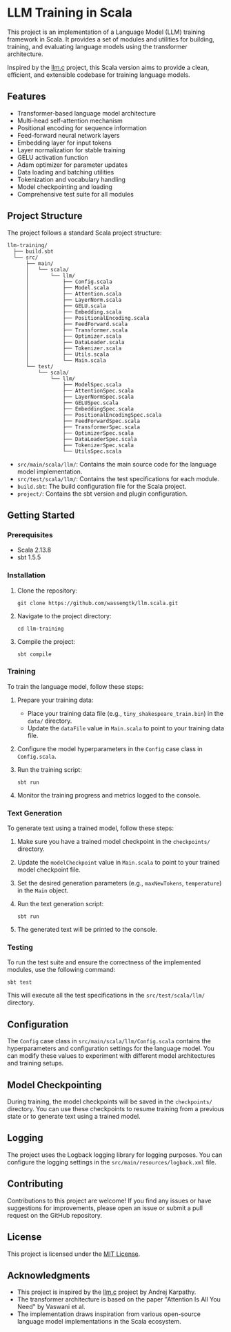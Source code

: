 # LLM Training in Scala

This project is an implementation of a Language Model (LLM) training framework in Scala. It provides a set of modules and utilities for building, training, and evaluating language models using the transformer architecture.

Inspired by the [llm.c](https://github.com/karpathy/llm.c) project, this Scala version aims to provide a clean, efficient, and extensible codebase for training language models.

## Features

- Transformer-based language model architecture
- Multi-head self-attention mechanism
- Positional encoding for sequence information
- Feed-forward neural network layers
- Embedding layer for input tokens
- Layer normalization for stable training
- GELU activation function
- Adam optimizer for parameter updates
- Data loading and batching utilities
- Tokenization and vocabulary handling
- Model checkpointing and loading
- Comprehensive test suite for all modules

## Project Structure

The project follows a standard Scala project structure:

```
llm-training/
  ├── build.sbt
  └── src/
      ├── main/
      │   └── scala/
      │       └── llm/
      │           ├── Config.scala
      │           ├── Model.scala
      │           ├── Attention.scala
      │           ├── LayerNorm.scala
      │           ├── GELU.scala
      │           ├── Embedding.scala
      │           ├── PositionalEncoding.scala
      │           ├── FeedForward.scala
      │           ├── Transformer.scala
      │           ├── Optimizer.scala
      │           ├── DataLoader.scala
      │           ├── Tokenizer.scala
      │           ├── Utils.scala
      │           └── Main.scala
      └── test/
          └── scala/
              └── llm/
                  ├── ModelSpec.scala
                  ├── AttentionSpec.scala
                  ├── LayerNormSpec.scala
                  ├── GELUSpec.scala
                  ├── EmbeddingSpec.scala
                  ├── PositionalEncodingSpec.scala
                  ├── FeedForwardSpec.scala
                  ├── TransformerSpec.scala
                  ├── OptimizerSpec.scala
                  ├── DataLoaderSpec.scala
                  ├── TokenizerSpec.scala
                  └── UtilsSpec.scala
```

- `src/main/scala/llm/`: Contains the main source code for the language model implementation.
- `src/test/scala/llm/`: Contains the test specifications for each module.
- `build.sbt`: The build configuration file for the Scala project.
- `project/`: Contains the sbt version and plugin configuration.

## Getting Started

### Prerequisites

- Scala 2.13.8
- sbt 1.5.5

### Installation

1. Clone the repository:
   ```
   git clone https://github.com/wassemgtk/llm.scala.git
   ```

2. Navigate to the project directory:
   ```
   cd llm-training
   ```

3. Compile the project:
   ```
   sbt compile
   ```

### Training

To train the language model, follow these steps:

1. Prepare your training data:
   - Place your training data file (e.g., `tiny_shakespeare_train.bin`) in the `data/` directory.
   - Update the `dataFile` value in `Main.scala` to point to your training data file.

2. Configure the model hyperparameters in the `Config` case class in `Config.scala`.

3. Run the training script:
   ```
   sbt run
   ```

4. Monitor the training progress and metrics logged to the console.

### Text Generation

To generate text using a trained model, follow these steps:

1. Make sure you have a trained model checkpoint in the `checkpoints/` directory.

2. Update the `modelCheckpoint` value in `Main.scala` to point to your trained model checkpoint file.

3. Set the desired generation parameters (e.g., `maxNewTokens`, `temperature`) in the `Main` object.

4. Run the text generation script:
   ```
   sbt run
   ```

5. The generated text will be printed to the console.

### Testing

To run the test suite and ensure the correctness of the implemented modules, use the following command:

```
sbt test
```

This will execute all the test specifications in the `src/test/scala/llm/` directory.

## Configuration

The `Config` case class in `src/main/scala/llm/Config.scala` contains the hyperparameters and configuration settings for the language model. You can modify these values to experiment with different model architectures and training setups.

## Model Checkpointing

During training, the model checkpoints will be saved in the `checkpoints/` directory. You can use these checkpoints to resume training from a previous state or to generate text using a trained model.

## Logging

The project uses the Logback logging library for logging purposes. You can configure the logging settings in the `src/main/resources/logback.xml` file.

## Contributing

Contributions to this project are welcome! If you find any issues or have suggestions for improvements, please open an issue or submit a pull request on the GitHub repository.

## License

This project is licensed under the [MIT License](LICENSE).

## Acknowledgments

- This project is inspired by the [llm.c](https://github.com/karpathy/llm.c) project by Andrej Karpathy.
- The transformer architecture is based on the paper "Attention Is All You Need" by Vaswani et al.
- The implementation draws inspiration from various open-source language model implementations in the Scala ecosystem.


